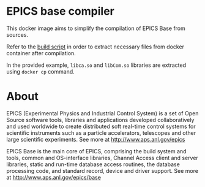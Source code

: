 # EPICS base compiler

This docker image aims to simplify the compilation of EPICS Base from sources.

Refer to the [build script](./build.sh) in order to extract necessary files from docker container after compilation.

In the provided example, `libca.so` and `libCom.so` libraries are extracted using `docker cp` command.

# About

EPICS (Experimental Physics and Industrial Control System)  is a set of Open Source software tools, libraries and applications developed collaboratively and used worldwide to create distributed soft real-time control systems for scientific instruments such as a particle accelerators, telescopes and other large scientific experiments. See more at http://www.aps.anl.gov/epics

EPICS Base is the main core of EPICS, comprising the build system and tools, common and OS-interface libraries, Channel Access client and server libraries, static and run-time database access routines, the database processing code, and standard record, device and driver support. See more at http://www.aps.anl.gov/epics/base

